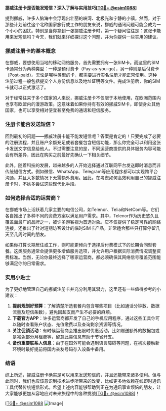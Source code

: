 **挪威注册卡是否能发短信？深入了解与实用技巧[[TG💪+ @esim1088](https://t.me/s/esim1088)]**

提到挪威，许多人脑海中会浮现出壮丽的峡湾、北极光和宁静的小镇。然而，对于那些计划前往这个北欧国家旅行或工作的朋友来说，挪威的通讯问题可能会成为一个小小的困扰。特别是当你拿到一张挪威注册卡时，第一个疑问往往是：这张卡能用来发短信吗？今天，我们就来详细探讨这个问题，并为你提供一些实用的建议。

### 挪威注册卡的基本概念

在挪威，要想使用当地的移动网络服务，首先需要拥有一张SIM卡。而这里的SIM卡通常分为两种类型：一种是预付费卡（Pay-as-you-go），另一种则是后付费卡（Post-paid）。无论是哪种类型的卡，都需要进行实名注册才能正常使用。这种注册过程一般包括提交个人身份信息以及地址证明等文件。完成注册后，你的SIM卡就可以正式激活了。

对于经常往来于多个国家的人来说，挪威注册卡不仅限于本地使用，在欧洲范围内也享有欧盟内的漫游政策。这意味着如果你持有有效的挪威SIM卡，即使身处其他国家，也可以享受相对便宜甚至免费的通话和短信服务。

### 注册卡能否发送短信？

回到最初的问题——挪威注册卡能不能发短信呢？答案是肯定的！只要完成了必要的注册流程，并且账户余额充足或者套餐包含短信功能，那么你完全可以利用这张卡发送文字信息给他人。不过需要注意的是，不同运营商提供的具体服务内容可能会有所差异，因此在购买之前最好先确认一下相关细节。

此外，随着科技的发展，越来越多的人开始选择通过互联网平台发送即时消息而非传统短信方式。例如微信、WhatsApp、Telegram等应用程序都可以实现跨平台沟通，并且大多数情况下无需额外费用。因此，在考虑如何高效利用自己的挪威注册卡时，不妨多尝试这些现代化手段。

### 如何选择合适的运营商？

在挪威市场上活跃着几家主要的电信公司，如Telenor、Telia和NetCom等。它们各自推出了多种不同的资费方案以满足用户需求。其中，Telenor作为历史悠久且覆盖面最广的品牌之一，被许多游客视为首选对象。它不仅提供了稳定可靠的网络连接，还推出了针对短期访客设计的临时SIM卡产品，非常适合那些只打算停留几天至几周时间的朋友。

如果你打算长期居住或工作，则可能更倾向于选择后付费模式下的长期合同型套餐。这类服务通常会提供更多增值服务选项，并允许用户根据实际消费情况调整资费标准。当然，无论你最终选择了哪家运营商，都必须确保其网络信号覆盖范围能够满足你的日常需求。

### 实用小贴士

为了更好地管理自己的挪威注册卡并充分利用其潜力，这里还有一些值得参考的小建议：

1. **提前规划好预算**：了解清楚所选套餐内包含哪些项目（比如通话分钟数、数据流量及短信条数），避免因超支而产生不必要的麻烦。
2. **下载官方APP**：许多运营商都开发了自己的手机应用程序，通过这些工具你可以随时查看账户状态、充值缴费以及查询剩余资源等情况。
3. **关注促销活动**：有时候运营商会推出限时优惠活动，比如赠送额外的数据包或是减免部分月租费等，留意此类信息有助于节省开支。
4. **备份重要联系人信息**：由于在国外可能会遇到语言障碍等问题，在初次接触新环境时最好提前将国内亲友号码存入设备中备用。

### 结语

综上所述，挪威注册卡确实是可以用来发送短信的，并且还能带来诸多便利。但与此同时，我们也应该意识到技术进步所带来的改变，比如更多地依赖在线即时通讯工具代替传统短信形式。希望上述内容能够帮助到正在为通讯事宜烦恼的朋友，让大家能够更加从容地应对未来旅程中的各种挑战[[TG💪+ @esim1088](https://t.me/s/esim1088)]！

[[TG💪+ @esim1088](https://t.me/s/esim1088) ![Image](https://i.postimg.cc/4NQfJmqS/Snipaste-2025-05-13-00-14-12.png)]